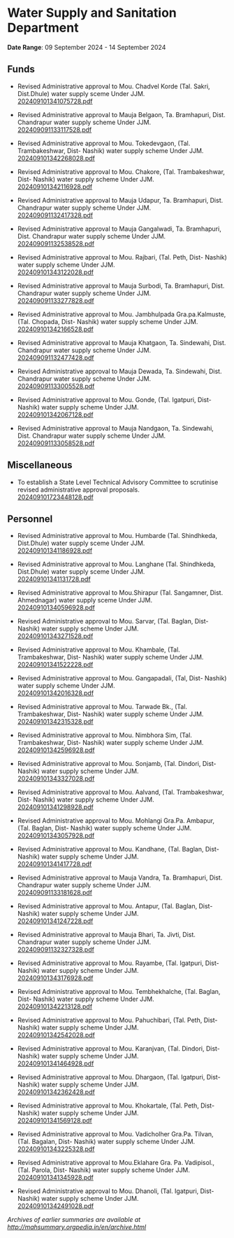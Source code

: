 # Water Supply and Sanitation Department

**Date Range**: 09 September 2024 - 14 September 2024


## Funds
- Revised Administrative approval to Mou. Chadvel Korde (Tal. Sakri, Dist.Dhule) water supply sceme Under JJM.\
  [202409101341075728.pdf](https://gr.maharashtra.gov.in/Site/Upload/Government%20Resolutions/English/202409101341075728.pdf)

- Revised Administrative approval to Mauja Belgaon, Ta. Bramhapuri, Dist. Chandrapur water supply scheme Under JJM.\
  [202409091133117528.pdf](https://gr.maharashtra.gov.in/Site/Upload/Government%20Resolutions/English/202409091133117528.pdf)

- Revised Administrative approval to Mou. Tokedevgaon, (Tal. Trambakeshwar, Dist- Nashik) water supply scheme Under JJM.\
  [202409101342268028.pdf](https://gr.maharashtra.gov.in/Site/Upload/Government%20Resolutions/English/202409101342268028.pdf)

- Revised Administrative approval to Mou. Chakore, (Tal. Trambakeshwar, Dist- Nashik) water supply scheme Under JJM.\
  [202409101342116928.pdf](https://gr.maharashtra.gov.in/Site/Upload/Government%20Resolutions/English/202409101342116928.pdf)

- Revised Administrative approval to Mauja Udapur, Ta. Bramhapuri, Dist. Chandrapur water supply scheme Under JJM.\
  [202409091132417328.pdf](https://gr.maharashtra.gov.in/Site/Upload/Government%20Resolutions/English/202409091132417328.pdf)

- Revised Administrative approval to Mauja Gangalwadi, Ta. Bramhapuri, Dist. Chandrapur water supply scheme Under JJM.\
  [202409091132538528.pdf](https://gr.maharashtra.gov.in/Site/Upload/Government%20Resolutions/English/202409091132538528.pdf)

- Revised Administrative approval to Mou. Rajbari, (Tal. Peth, Dist- Nashik) water supply scheme Under JJM.\
  [202409101343122028.pdf](https://gr.maharashtra.gov.in/Site/Upload/Government%20Resolutions/English/202409101343122028.pdf)

- Revised Administrative approval to Mauja Surbodi, Ta. Bramhapuri, Dist. Chandrapur water supply scheme Under JJM.\
  [202409091133277828.pdf](https://gr.maharashtra.gov.in/Site/Upload/Government%20Resolutions/English/202409091133277828.pdf)

- Revised Administrative approval to Mou. Jambhulpada Gra.pa.Kalmuste, (Tal. Chopada, Dist- Nashik) water supply scheme Under JJM.\
  [202409101342166528.pdf](https://gr.maharashtra.gov.in/Site/Upload/Government%20Resolutions/English/202409101342166528.pdf)

- Revised Administrative approval to Mauja Khatgaon, Ta. Sindewahi, Dist. Chandrapur water supply scheme Under JJM.\
  [202409091132477428.pdf](https://gr.maharashtra.gov.in/Site/Upload/Government%20Resolutions/English/202409091132477428.pdf)

- Revised Administrative approval to Mauja Dewada, Ta. Sindewahi, Dist. Chandrapur water supply scheme Under JJM.\
  [202409091133005528.pdf](https://gr.maharashtra.gov.in/Site/Upload/Government%20Resolutions/English/202409091133005528.pdf)

- Revised Administrative approval to Mou. Gonde, (Tal. Igatpuri, Dist- Nashik) water supply scheme Under JJM.\
  [202409101342067128.pdf](https://gr.maharashtra.gov.in/Site/Upload/Government%20Resolutions/English/202409101342067128.pdf)

- Revised Administrative approval to Mauja Nandgaon, Ta. Sindewahi, Dist. Chandrapur water supply scheme Under JJM.\
  [202409091133058528.pdf](https://gr.maharashtra.gov.in/Site/Upload/Government%20Resolutions/English/202409091133058528.pdf)

## Miscellaneous
- To establish a  State Level Technical Advisory Committee to scrutinise revised administrative approval proposals.\
  [202409101723448128.pdf](https://gr.maharashtra.gov.in/Site/Upload/Government%20Resolutions/English/202409101723448128.pdf)

## Personnel
- Revised Administrative approval to Mou. Humbarde (Tal. Shindhkeda, Dist.Dhule) water supply sceme Under JJM.\
  [202409101341186928.pdf](https://gr.maharashtra.gov.in/Site/Upload/Government%20Resolutions/English/202409101341186928.pdf)

- Revised Administrative approval to Mou. Langhane (Tal. Shindhkeda, Dist.Dhule) water supply sceme Under JJM.\
  [202409101341131728.pdf](https://gr.maharashtra.gov.in/Site/Upload/Government%20Resolutions/English/202409101341131728.pdf)

- Revised Administrative approval to Mou.Shirapur (Tal. Sangamner, Dist. Ahmednagar) water supply sceme Under JJM.\
  [202409101340596928.pdf](https://gr.maharashtra.gov.in/Site/Upload/Government%20Resolutions/English/202409101340596928.pdf)

- Revised Administrative approval to Mou. Sarvar, (Tal. Baglan, Dist- Nashik) water supply scheme Under JJM.\
  [202409101343271528.pdf](https://gr.maharashtra.gov.in/Site/Upload/Government%20Resolutions/English/202409101343271528.pdf)

- Revised Administrative approval to Mou. Khambale, (Tal. Trambakeshwar, Dist- Nashik) water supply scheme Under JJM.\
  [202409101341522228.pdf](https://gr.maharashtra.gov.in/Site/Upload/Government%20Resolutions/English/202409101341522228.pdf)

- Revised Administrative approval to Mou. Gangapadali, (Tal, Dist- Nashik) water supply scheme Under JJM.\
  [202409101342016328.pdf](https://gr.maharashtra.gov.in/Site/Upload/Government%20Resolutions/English/202409101342016328.pdf)

- Revised Administrative approval to Mou. Tarwade Bk., (Tal. Trambakeshwar, Dist- Nashik) water supply scheme Under JJM.\
  [202409101342315328.pdf](https://gr.maharashtra.gov.in/Site/Upload/Government%20Resolutions/English/202409101342315328.pdf)

- Revised Administrative approval to Mou. Nimbhora Sim, (Tal. Trambakeshwar, Dist- Nashik) water supply scheme Under JJM.\
  [202409101342596928.pdf](https://gr.maharashtra.gov.in/Site/Upload/Government%20Resolutions/English/202409101342596928.pdf)

- Revised Administrative approval to Mou. Sonjamb, (Tal. Dindori, Dist- Nashik) water supply scheme Under JJM.\
  [202409101343327028.pdf](https://gr.maharashtra.gov.in/Site/Upload/Government%20Resolutions/English/202409101343327028.pdf)

- Revised Administrative approval to Mou. Aalvand, (Tal. Trambakeshwar, Dist- Nashik) water supply scheme Under JJM.\
  [202409101341298928.pdf](https://gr.maharashtra.gov.in/Site/Upload/Government%20Resolutions/English/202409101341298928.pdf)

- Revised Administrative approval to Mou. Mohlangi Gra.Pa. Ambapur, (Tal. Baglan, Dist- Nashik) water supply scheme Under JJM.\
  [202409101343057928.pdf](https://gr.maharashtra.gov.in/Site/Upload/Government%20Resolutions/English/202409101343057928.pdf)

- Revised Administrative approval to Mou. Kandhane, (Tal. Baglan, Dist- Nashik) water supply scheme Under JJM.\
  [202409101341417728.pdf](https://gr.maharashtra.gov.in/Site/Upload/Government%20Resolutions/English/202409101341417728.pdf)

- Revised Administrative approval to Mauja Vandra, Ta. Bramhapuri, Dist. Chandrapur water supply scheme Under JJM.\
  [202409091133181628.pdf](https://gr.maharashtra.gov.in/Site/Upload/Government%20Resolutions/English/202409091133181628.pdf)

- Revised Administrative approval to Mou. Antapur, (Tal. Baglan, Dist- Nashik) water supply scheme Under JJM.\
  [202409101341247228.pdf](https://gr.maharashtra.gov.in/Site/Upload/Government%20Resolutions/English/202409101341247228.pdf)

- Revised Administrative approval to Mauja Bhari, Ta. Jivti, Dist. Chandrapur water supply scheme Under JJM.\
  [202409091132327328.pdf](https://gr.maharashtra.gov.in/Site/Upload/Government%20Resolutions/English/202409091132327328.pdf)

- Revised Administrative approval to Mou. Rayambe, (Tal. Igatpuri, Dist- Nashik) water supply scheme Under JJM.\
  [202409101343176928.pdf](https://gr.maharashtra.gov.in/Site/Upload/Government%20Resolutions/English/202409101343176928.pdf)

- Revised Administrative approval to Mou. Tembhekhalche, (Tal. Baglan, Dist- Nashik) water supply scheme Under JJM.\
  [202409101342213128.pdf](https://gr.maharashtra.gov.in/Site/Upload/Government%20Resolutions/English/202409101342213128.pdf)

- Revised Administrative approval to Mou. Pahuchibari, (Tal. Peth, Dist- Nashik) water supply scheme Under JJM.\
  [202409101342542028.pdf](https://gr.maharashtra.gov.in/Site/Upload/Government%20Resolutions/English/202409101342542028.pdf)

- Revised Administrative approval to Mou. Karanjvan, (Tal. Dindori, Dist- Nashik) water supply scheme Under JJM.\
  [202409101341464928.pdf](https://gr.maharashtra.gov.in/Site/Upload/Government%20Resolutions/English/202409101341464928.pdf)

- Revised Administrative approval to Mou. Dhargaon, (Tal. Igatpuri, Dist- Nashik) water supply scheme Under JJM.\
  [202409101342362428.pdf](https://gr.maharashtra.gov.in/Site/Upload/Government%20Resolutions/English/202409101342362428.pdf)

- Revised Administrative approval to Mou. Khokartale, (Tal. Peth, Dist- Nashik) water supply scheme Under JJM.\
  [202409101341569128.pdf](https://gr.maharashtra.gov.in/Site/Upload/Government%20Resolutions/English/202409101341569128.pdf)

- Revised Administrative approval to Mou. Vadicholher Gra.Pa. Tilvan, (Tal. Bagalan, Dist- Nashik) water supply scheme Under JJM.\
  [202409101343225328.pdf](https://gr.maharashtra.gov.in/Site/Upload/Government%20Resolutions/English/202409101343225328.pdf)

- Revised Administrative approval to Mou.Eklahare Gra. Pa. Vadipisol., (Tal. Parola, Dist- Nashik) water supply scheme Under JJM.\
  [202409101341345928.pdf](https://gr.maharashtra.gov.in/Site/Upload/Government%20Resolutions/English/202409101341345928.pdf)

- Revised Administrative approval to Mou. Dhanoli, (Tal. Igatpuri, Dist- Nashik) water supply scheme Under JJM.\
  [202409101342491028.pdf](https://gr.maharashtra.gov.in/Site/Upload/Government%20Resolutions/English/202409101342491028.pdf)


*Archives of earlier summaries are available at http://mahsummary.orgpedia.in/en/archive.html*